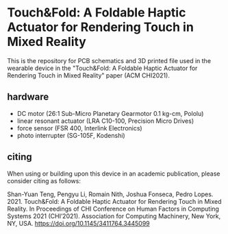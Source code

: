 # Touch&Fold: A Foldable Haptic Actuator for Rendering Touch in Mixed Reality

This is the repository for PCB schematics and 3D printed file used in the wearable device in the "Touch&Fold: A Foldable Haptic Actuator for Rendering Touch in Mixed Reality" paper (ACM CHI2021).

## hardware

- DC motor (26:1 Sub-Micro Planetary Gearmotor 0.1 kg-cm, Pololu)
- linear resonant actuator (LRA C10-100, Precision Micro Drives)
- force sensor (FSR 400, Interlink Electronics)
- photo interrupter (SG-105F, Kodenshi)

## citing

When using or building upon this device in an academic publication, please consider citing as follows:

Shan-Yuan Teng, Pengyu Li, Romain Nith, Joshua Fonseca, Pedro Lopes. 2021. Touch&Fold: A Foldable Haptic Actuator for Rendering Touch in Mixed Reality. In Proceedings of CHI Conference on Human Factors in Computing Systems 2021 (CHI’2021). Association for Computing Machinery, New York, NY, USA.  https://doi.org/10.1145/3411764.3445099